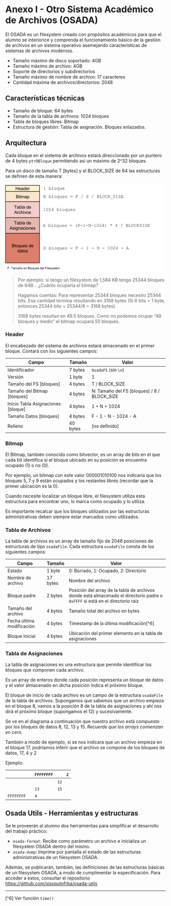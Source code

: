 # Anexo I - Otro Sistema Académico de Archivos (OSADA)

El OSADA es un filesystem creado con propósitos académicos para que el alumno se interiorice y comprenda el funcionamiento básico de la gestión de archivos en un sistema operativo asemejando características de sistemas de archivos modernos.

* Tamaño máximo de disco soportado: 4GB
* Tamaño máximo de archivo: 4GB
* Soporte de directorios y subdirectorios
* Tamaño máximo de nombre de archivo: 17 caracteres
* Cantidad máxima de archivos/directorios: 2048

## Características técnicas

* Tamaño de bloque: 64 bytes
* Tamaño de la tabla de archivos: 1024 bloques
* Tabla de bloques libres: Bitmap
* Estructura de gestión: Tabla de asignación. Bloques enlazados.

## Arquitectura

Cada bloque en el sistema de archivos estará direccionado por un puntero de 4 bytes `ptrOBloque` permitiendo así un máximo de 2^32 bloques.

Para un disco de tamaño T [bytes] y el BLOCK_SIZE de 64 las estructuras se definen de esta manera:

![Arquitectura OSADA](/assets/image05.png)

> Por ejemplo: si tengo un filesystem de 1,584 KB tengo 25344 bloques de 64B… ¿Cuánto ocuparía el bitmap?
>
> Hagamos cuentas: Para representar 25344 bloques necesito 25344 bits. Esa cantidad termina resultando en 3168 bytes (Si 8 bits = 1 byte, entonces 25344 bits = 25344/8 = 3168 bytes).
>
> 3168 bytes resultan en 49.5 bloques. Como no podemos ocupar “49 bloques y medio” el bitmap ocupará 50 bloques.

### Header

El encabezado del sistema de archivos estará almacenado en el primer bloque. Contará con los siguientes campos:

| Campo | Tamaño | Valor |
|-------|--------|-------|
| Identificador | 7 bytes | `OsadaFS` (sin `\n`) |
| Versión | 1 byte | 1 |
| Tamaño del FS [bloques] | 4 bytes | T / BLOCK_SIZE |
| Tamaño del Bitmap [bloques] | 4 bytes | N: Tamaño del FS [bloques] / 8 / BLOCK_SIZE |
| Inicio Tabla Asignaciones [bloque] | 4 bytes | 1 + N + 1024 |
| Tamaño Datos [bloques] | 4 bytes | F - 1 - N - 1024 - A |
| Relleno | 40 bytes | [no definido] |

### Bitmap

El Bitmap, también conocido como bitvector, es un array de bits en el que cada bit identifica si el bloque ubicado en su posición se encuentra ocupado (1) o no (0).

Por ejemplo, un bitmap con este valor 000001010100 nos indicaría que los bloques 5, 7 y 9 están ocupados y los restantes libres (recordar que la primer ubicación es la 0).

Cuando necesite localizar un bloque libre, el filesystem utiliza esta estructura para encontrar uno, lo marca como ocupado y lo utiliza.

Es importante recalcar que los bloques utilizados por las estructuras administrativas deben siempre estar marcados como utilizados.

### Tabla de Archivos

La tabla de archivos es un array de tamaño fijo de 2048 posiciones de estructuras de tipo `osadaFile`.
Cada estructura `osadaFile` consta de los siguientes campos:

| Campo | Tamaño | Valor |
|-------|--------|-------|
| Estado | 1 byte | 0: Borrado, 1: Ocupado, 2: Directorio |
| Nombre de archivo | 17 bytes | Nombre del archivo |
| Bloque padre | 2 bytes | Posición del array de la tabla de archivos donde está almacenado el directorio padre o `0xFFFF` si está en el directorio raíz |
| Tamaño del archivo | 4 bytes | Tamaño total del archivo en bytes |
| Fecha última modificación | 4 bytes | Timestamp de la última modificación[^6] |
| Bloque inicial | 4 bytes | Ubicación del primer elemento en la tabla de asignaciones |

### Tabla de Asignaciones

La tabla de asignaciones es una estructura que permite identificar los bloques que componen cada archivo.

Es un array de enteros donde cada posición representa un bloque de datos y el valor almacenado en dicha posición indica el próximo bloque.

El bloque de inicio de cada archivo es un campo de la estructura `osadaFile` de la tabla de archivos.
Supongamos que sabemos que un archivo empieza en el bloque 8, vamos a la posición 8 de la tabla de asignaciones y ahí nos dirá el próximo bloque (supongamos el 12) y sucesivamente.

Se ve en el diagrama a continuación que nuestro archivo está compuesto por los bloques de datos 8, 12, 13 y 15. _Recuerde que los arrays comienzan en cero._

También a modo de ejemplo, si se nos indicara que un archivo empieza en el bloque 17, podríamos inferir que el archivo se compone de los bloques de datos, 17, 4 y 2

Ejemplo:

| | | `FFFFFFFF` | | `2` |
|-|-|-|-|-|
| | | | `12` | |
| | | `13` | `15` | |
| `FFFFFFFF` | | `4` | | |

## Osada Utils - Herramientas y estructuras

Se le proveerán al alumno dos herramientas para simplificar el desarrollo del trabajo práctico:
* `osada-format`: Recibe como parámetro un archivo e inicializa un filesystem OSADA dentro del mismo.
* `osada-dump`: Imprime por pantalla el estado de las estructuras administrativas de un filesystem OSADA.

Además, se publicarán, también, las definiciones de las estructuras básicas de un filesystem OSADA, a modo de cumplimentar la especificación.
Para acceder a estos, consultar el repositorio https://github.com/sisoputnfrba/osada-utils


---
[^6] Ver función `time()`